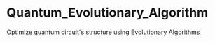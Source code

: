 # Quantum_Evolutionary_Algorithm

Optimize quantum circuit's structure using Evolutionary Algorithms
